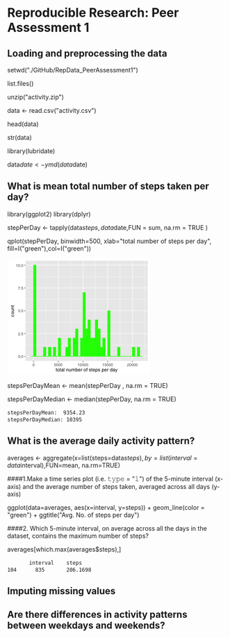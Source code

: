 # Reproducible Research: Peer Assessment 1

## Loading and preprocessing the data

setwd("./GitHub/RepData_PeerAssessment1")

list.files()

unzip("activity.zip")

data <- read.csv("activity.csv")

head(data)

str(data)

library(lubridate) 

data$date <- ymd(data$date)

## What is mean total number of steps taken per day?

library(ggplot2)
library(dplyr)

stepPerDay <- tapply(data$steps, data$date,FUN = sum,  na.rm = TRUE  )

qplot(stepPerDay, binwidth=500, xlab="total number of steps per day", fill=I("green"),col=I("green"))

![](./instructions_fig/Histogram.png)

stepsPerDayMean <- mean(stepPerDay , na.rm = TRUE)

stepsPerDayMedian <- median(stepPerDay, na.rm = TRUE)
```
stepsPerDayMean:  9354.23
stepsPerDayMedian: 10395
```

## What is the average daily activity pattern?

averages <- aggregate(x=list(steps=data$steps), by=list(interval=data$interval),FUN=mean, na.rm=TRUE)

####1.Make a time series plot (i.e. 𝚝𝚢𝚙𝚎 = "𝚕") of the 5-minute interval (x-axis) and the average number of steps taken, averaged across all days (y-axis)

ggplot(data=averages, aes(x=interval, y=steps)) + geom_line(color = "green") + ggtitle("Avg. No. of steps per day")



####2. Which 5-minute interval, on average across all the days in the dataset, contains the maximum number of steps?

averages[which.max(averages$steps),]
```
       interval    steps
104      835       206.1698

```


## Imputing missing values



## Are there differences in activity patterns between weekdays and weekends?
